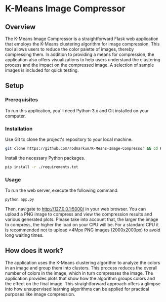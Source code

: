 # K-Means Image Compressor

## Overview

The K-Means Image Compressor is a straightforward Flask web application that employs the K-Means clustering algorithm for image compression. This tool allows users to reduce the color palette of images, thereby compressing them. In addition to providing a means for compression, the application also offers visualizations to help users understand the clustering process and the impact on the compressed image. A selection of sample images is included for quick testing.

## Setup

### Prerequisites

To run this application, you'll need Python 3.x and Git installed on your computer.

### Installation

Use Git to clone the project's repository to your local machine.

```bash
git clone https://github.com/rodmarkun/K-Means-Image-Compressor && cd K-Means-Image-Compressor/
```

Install the necessary Python packages.

```bash
pip install -r ./requirements.txt
```

### Usage

To run the web server, execute the following command:

```bash
python app.py
```

Then, navigate to http://127.0.0.1:5000/ in your web browser. You can upload a PNG image to compress and view the compression results and various generated plots. Please take into account that, the larger the image to compress, the higher the load on your CPU will be. For a standard CPU it is recommended not to upload >4Mpx PNG images (2000x2000px) to avoid long waiting times.

## How does it work?

The application uses the K-Means clustering algorithm to analyze the colors in an image and group them into clusters. This process reduces the overall number of colors in the image, which in turn compresses the image. The application provides plots that show how the algorithm groups colors and the effect on the final image. This straightforward approach offers a glimpse into how unsupervised learning algorithms can be applied for practical purposes like image compression.